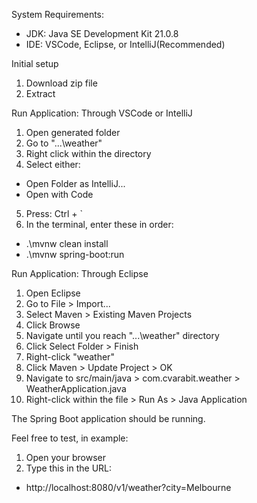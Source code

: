 System Requirements:
- JDK: Java SE Development Kit 21.0.8
- IDE: VSCode, Eclipse, or IntelliJ(Recommended)

Initial setup
1. Download zip file
2. Extract

Run Application: Through VSCode or IntelliJ
1. Open generated folder
2. Go to "...\weather"
3. Right click within the directory
4. Select either:
- Open Folder as IntelliJ...
- Open with Code
5. Press: Ctrl + `
6. In the terminal, enter these in order:
- .\mvnw clean install
- .\mvnw spring-boot:run

Run Application: Through Eclipse
1. Open Eclipse
2. Go to File > Import...
3. Select Maven > Existing Maven Projects
4. Click Browse
5. Navigate until you reach "...\weather" directory
6. Click Select Folder > Finish
7. Right-click "weather"
8. Click Maven > Update Project > OK
9. Navigate to src/main/java > com.cvarabit.weather > WeatherApplication.java
10. Right-click within the file > Run As > Java Application

The Spring Boot application should be running.

Feel free to test, in example:
1. Open your browser
2. Type this in the URL:
- http://localhost:8080/v1/weather?city=Melbourne
